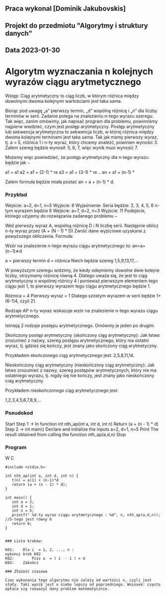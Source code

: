 ## Praca wykonal [Dominik Jakubovskis]

## Projekt do przedmiotu "Algorytmy i struktury danych"

## Data 2023-01-30

# Algorytm wyznaczania n kolejnych wyrazów ciągu arytmetycznego

Wstęp:
Ciąg arytmetyczny to ciąg liczb, w którym różnica między dowolnymi dwoma kolejnymi wartościami jest taka sama.

Biorąc pod uwagę „a” pierwszy termin, „d” wspólną różnicę i „n” dla liczby terminów w serii. Zadanie polega na znalezieniu n-tego wyrazu szeregu.
Tak więc, zanim omówimy, jak napisać program dla problemu, powinniśmy najpierw wiedzieć, czym jest postęp arytmetyczny.
Postęp arytmetyczny lub sekwencja arytmetyczna to sekwencja liczb, w której różnica między dwoma kolejnymi terminami jest taka sama.
Tak jak mamy pierwszy wyraz, tj. a = 5, różnica 1 i n-ty wyraz, który chcemy znaleźć, powinien wynosić 3. Zatem szereg będzie wynosił: 5, 6, 7, więc wynik musi wynosić 7.

Możemy więc powiedzieć, że postęp arytmetyczny dla n-tego wyrazu będzie jak −

a1 = a1
a2 = a1 + (2-1) * re
a3 = a1 + (3-1) * re
..
an = a1 + (n-1) *

Zatem formuła będzie miała postać an = a + (n-1) * d.

### Przykład
Wejście: a=2, d=1, n=5
Wyjście: 6
Wyjaśnienie: Seria będzie:
2, 3, 4, 5, 6 n-tym wyrazem będzie 6
Wejście: a=7, d=2, n=3
Wyjście: 11
Podejście, którego użyjemy do rozwiązania zadanego problemu −

Weź pierwszy wyraz A, wspólną różnicę D i N liczbę serii.
Następnie oblicz n-ty wyraz przez (A + (N - 1) * D)
Zwróć dane wyjściowe uzyskane z powyższego obliczenia.
Formuła:

Wzór na znalezienie n-tego wyrazu ciągu arytmetycznego to:   an=a+(n−1)∗d

a = pierwszy termin
d = różnica
Niech będzie szereg 1,5,9,13,17,...

W powyższym szeregu widzimy, że kiedy odejmiemy dowolne dwie kolejne liczby, otrzymamy różnicę równą 4. Dlatego uważa się, że jest to ciąg arytmetyczny o wspólnej różnicy 4 i ponieważ pierwszym elementem tego ciągu jest 1, to pierwszy wyrazem tego ciągu arytmetycznego będzie 1.

Różnica = 4 Pierwszy wyraz = 1 Dlatego szóstym wyrazem w serii będzie 1+(6-1)4, czyli 21.

Rodzaje AP
n-ty wyraz wskazuje wzór na znalezienie n-tego wyrazu ciągu arytmetycznego.

Istnieją 2 rodzaje postępu arytmetycznego. Omówmy je jeden po drugim.

Skończony postęp arytmetyczny (skończony ciąg arytmetyczny):
Jak łatwo zrozumieć z nazwy, szereg postępu arytmetycznego, który ma ostatni wyraz, tj. gdzieś się kończy, jest znany jako skończony ciąg arytmetyczny.

Przykładem skończonego ciąg arytmetycznego jest:
2,5,8,11,14.

Nieskończony ciąg arytmetyczny (nieskończony ciąg arytmetyczny):
Jak łatwo zrozumieć z nazwy, szereg postępów arytmetycznych, który nie ma ostatniego wyrazu, tj. nigdy się nie kończy, jest znany jako nieskończony ciag arytmetyczny.

Przykładem nieskończonego ciąg arytmetycznego jest:

1,2,3,4,5,6,7,8,9,...

### Pseudokod

Start
   Step 1 -> In function int nth_ap(int a, int d, int n)
      Return (a + (n - 1) * d)
   Step 2 -> int main()
      Declare and initialize the inputs a=2, d=1, n=5
      Print The result obtained from calling the function nth_ap(a,d,n)
Stop

### Program
W C
```
#include <stdio.h>

int nth_ap(int a, int d, int n) {
   t(n) = a(1) + (n-1)*d
   return (a + (n - 1) * d);
}

int main() {
   int a = 2;
   int d = 1;
   int n = 5;
   printf(" %d-ty wyraz ciągu arytmetycznego : %d", n, nth_ap(a,d,n)); //5-tego jest równy 6
   return 0;
}


### Lista kroków:

K01:	Dla i  = 1, 2, ..., n :
wykonuj krok K02 
K02:	    Pisz a  = ( i  - 1 ) × d
K03:	Zakończ

### Złożość czasowa

Czas wykonania tego algorytmu nie zależy od wartości n, czyli jest stały. Taki wynik jest o niebo lepszy od poprzedniego. Wniosek: często opłaca się rozważyć dany problem matematycznie.
